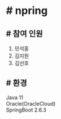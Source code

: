 # # npring

## # 참여 인원
1. 민석홍
2. 김지원
3. 김선호

## # 환경
Java 11 <br>
Oracle(OracleCloud) <br>
SpringBoot 2.6.3 <br>


